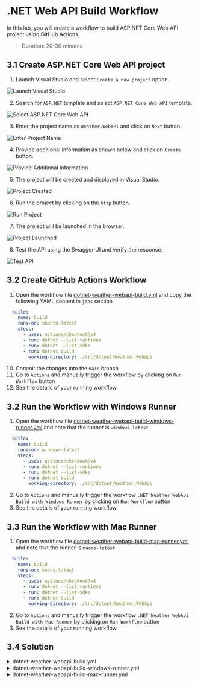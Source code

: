 # .NET Web API Build Workflow

In this lab, you will create a workflow to build ASP.NET Core Web API project using GitHub Actions.

> Duration: 20-30 minutes

## 3.1 Create ASP.NET Core Web API project

1. Launch Visual Studio and select `Create a new project` option.

![Launch Visual Studio](../images/3.1-launch-visual-studio.png)

2. Search for `ASP.NET` template and select `ASP.NET Core Web API` template.

![Select ASP.NET Core Web API](../images/3.2-select-aspnet-core-webapi.png)

3. Enter the project name as `Weather.WebAPI` and click on `Next` button.

![Enter Project Name](../images/3.3-enter-project-name.png)

4. Provide additional information as shown below and click on `Create` button.

![Provide Additional Information](../images/3.4-provide-additional-information.png)

5. The project will be created and displayed in Visual Studio.

![Project Created](../images/3.5-project-created.png)

6. Run the project by clicking on the `http` button.

![Run Project](../images/3.6-run-project.png)

7. The project will be launched in the browser.

![Project Launched](../images/3.7-project-launched.png)

8. Test the API using the Swagger UI and verify the response.

![Test API](../images/3.8-test-api.png)

## 3.2 Create GitHub Actions Workflow

1. Open the workflow file [dotnet-weather-webapi-build.yml](/.github/workflows/dotnet-weather-webapi-build.yml) and copy the following YAML content in `jobs` section

```YAML
  build:
    name: build
    runs-on: ubuntu-latest
    steps:
      - uses: actions/checkout@v4
      - run: dotnet --list-runtimes
      - run: dotnet --list-sdks
      - run: dotnet build
        working-directory: ./src/dotnet/Weather.WebApi
```

10. Commit the changes into the `main` branch
11. Go to `Actions` and manually trigger the workflow by clicking on `Run Workflow` button
12. See the details of your running workflow

## 3.2 Run the Workflow with Windows Runner

1. Open the workflow file [dotnet-weather-webapi-build-windows-runner.yml](/.github/workflows/dotnet-weather-webapi-windows-runner.yml) and note that the runner is `windows-latest`

```YAML
  build:
    name: build
    runs-on: windows-latest
    steps:
      - uses: actions/checkout@v4
      - run: dotnet --list-runtimes
      - run: dotnet --list-sdks
      - run: dotnet build
        working-directory: ./src/dotnet/Weather.WebApi
```

2. Go to `Actions` and manually trigger the workflow `.NET Weather WebApi Build with Windows Runner` by clicking on `Run Workflow` button
3. See the details of your running workflow

## 3.3 Run the Workflow with Mac Runner

1. Open the workflow file [dotnet-weather-webapi-build-mac-runner.yml](/.github/workflows/dotnet-weather-webapi-mac-runner.yml) and note that the runner is `macos-latest`

```YAML
  build:
    name: build
    runs-on: macos-latest
    steps:
      - uses: actions/checkout@v4
      - run: dotnet --list-runtimes
      - run: dotnet --list-sdks
      - run: dotnet build
        working-directory: ./src/dotnet/Weather.WebApi
```

2. Go to `Actions` and manually trigger the workflow `.NET Weather WebApi Build with Mac Runner` by clicking on `Run Workflow` button
3. See the details of your running workflow

## 3.4 Solution

<details>
  <summary>dotnet-weather-webapi-build.yml</summary>
  
```YAML
name: .NET Weather WebApi Build
on:
  workflow_dispatch:
  push:
    paths:
      - '.github/workflows/dotnet-weather-webapi-build.yml'
      - 'src/dotnet/Weather.WebApi/**'
jobs:
  build:
    name: build
    runs-on: ubuntu-latest
    steps:
      - uses: actions/checkout@v4
      - run: dotnet --list-runtimes
      - run: dotnet --list-sdks
      - run: dotnet build
        working-directory: ./src/dotnet/Weather.WebApi
```

</details>

<details>
  <summary>dotnet-weather-webapi-build-windows-runner.yml</summary>
  
```YAML
name: .NET Weather WebApi Build with Windows Runner
on:
  workflow_dispatch:
  push:
    paths:
      - '.github/workflows/dotnet-weather-webapi-build-windows-runner.yml'
      - 'src/dotnet/Weather.WebApi/**'
jobs:
  build:
    name: build
    runs-on: windows-latest
    steps:
      - uses: actions/checkout@v4
      - run: dotnet --list-runtimes
      - run: dotnet --list-sdks
      - run: dotnet build
        working-directory: ./src/dotnet/Weather.WebApi
```

</details>

<details>
  <summary>dotnet-weather-webapi-build-mac-runner.yml</summary>
  
```YAML
name: .NET Weather WebApi Build with Mac Runner
on:
  workflow_dispatch:
  push:
    paths:
      - '.github/workflows/dotnet-weather-webapi-build-mac-runner.yml'
      - 'src/dotnet/Weather.WebApi/**'
jobs:
  build:
    name: build
    runs-on: macos-latest
    steps:
      - uses: actions/checkout@v4
      - run: dotnet --list-runtimes
      - run: dotnet --list-sdks
      - run: dotnet build
        working-directory: ./src/dotnet/Weather.WebApi
```

</details>
